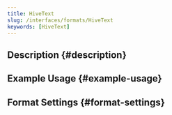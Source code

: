 ```yaml
---
title: HiveText
slug: /interfaces/formats/HiveText
keywords: [HiveText]
---
```


## Description {#description}

## Example Usage {#example-usage}

## Format Settings {#format-settings}
